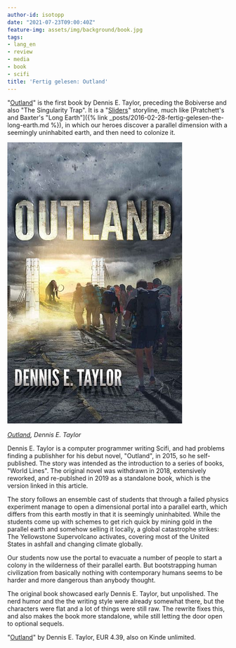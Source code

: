 ```yaml
---
author-id: isotopp
date: "2021-07-23T09:00:40Z"
feature-img: assets/img/background/book.jpg
tags:
- lang_en
- review
- media
- book
- scifi
title: 'Fertig gelesen: Outland'
---
```


"[Outland](https://www.amazon.de/Outland-Dennis-Taylor-ebook/dp/B07TP6TKP1)" is the first book by Dennis E. Taylor, preceding the Bobiverse and also "The Singularity Trap".
It is a "[Sliders](https://en.wikipedia.org/wiki/Sliders)" storyline, much like [Pratchett's and Baxter's "Long Earth"]({% link _posts/2016-02-28-fertig-gelesen-the-long-earth.md %}), in which our heroes discover a parallel dimension with a seemingly uninhabited earth, and then need to colonize it.

[![](/uploads/2021/07/outland.jpg)](https://www.amazon.de/Outland-Dennis-Taylor-ebook/dp/B07TP6TKP1)

*[Outland](https://www.amazon.de/Outland-Dennis-Taylor-ebook/dp/B07TP6TKP1), Dennis E. Taylor*

Dennis E. Taylor is a computer programmer writing Scifi, and had problems finding a publishher for his debut novel, "Outland", in 2015, so he self-published.
The story was intended as the introduction to a series of books, "World Lines".
The original novel was withdrawn in 2018, extensively reworked, and re-publshed in 2019 as a standalone book, which is the version linked in this article.

The story follows an ensemble cast of students that through a failed physics experiment manage to open a dimensional portal into a parallel earth, which differs from this earth mostly in that it is seemingly uninhabited.
While the students come up with schemes to get rich quick by mining gold in the parallel earth and somehow selling it locally, a global catastrophe strikes:
The Yellowstone Supervolcano activates, covering most of the United States in ashfall and changing climate globally.

Our students now use the portal to evacuate a number of people to start a colony in the wilderness of their parallel earth.
But bootstrapping human civilization from basically nothing with contemporary humans seems to be harder and more dangerous than anybody thought.

The original book showcased early Dennis E. Taylor, but unpolished. The nerd humor and the the writing style were already somewhat there, but the characters were flat and a lot of things were still raw.
The rewrite fixes this, and also makes the book more standalone, while still letting the door open to optional sequels.

"[Outland](https://www.amazon.de/Outland-Dennis-Taylor-ebook/dp/B07TP6TKP1)" by Dennis E. Taylor, EUR 4.39, also on Kinde unlimited.
